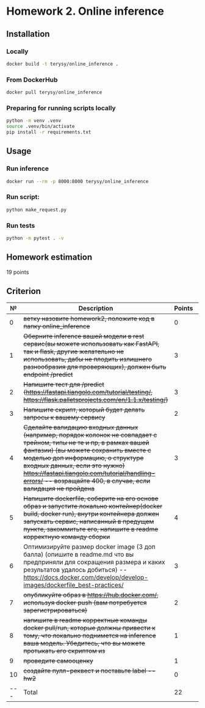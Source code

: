 Homework 2. Online inference
==============================

## Installation

### Locally

```bash
docker build -t terysy/online_inference .
```

### From DockerHub

```bash
docker pull terysy/online_inference
```

### Preparing for running scripts locally

```bash
python -m venv .venv
source .venv/bin/activate
pip install -r requirements.txt
```

## Usage

### Run inference

```bash
docker run --rm -p 8000:8000 terysy/online_inference
```

### Run script:
```bash
python make_request.py
```

### Run tests

```bash
python -m pytest . -v 
```

Homework estimation
----------
19 points

Criterion
------------
№ | Description | Points | Estimation
--- | --- | --- | ---
0 | ~~ветку назовите homework2, положите код в папку online_inference~~ | 0 | 0 |
1 | ~~Оберните inference вашей модели в rest сервис(вы можете использовать как FastAPI, так и flask, другие желательно не использовать, дабы не плодить излишнего разнообразия для проверяющих), должен быть endpoint /predict~~ | 3 | 3 
2 | ~~Напишите тест для /predict (https://fastapi.tiangolo.com/tutorial/testing/, https://flask.palletsprojects.com/en/1.1.x/testing/)~~ | 3 | 3
3 | ~~Напишите скрипт, который будет делать запросы к вашему сервису~~ | 2 | 2
4 | ~~Сделайте валидацию входных данных (например, порядок колонок не совпадает с трейном, типы не те и пр, в рамках вашей фантазии)  (вы можете сохранить вместе с моделью доп информацию, о структуре входных данных, если это нужно) https://fastapi.tiangolo.com/tutorial/handling-errors/ -- возращайте 400, в случае, если валидация не пройдена~~  | 3 | 3
5 | ~~Напишите dockerfile, соберите на его основе образ и запустите локально контейнер(docker build, docker run), внутри контейнера должен запускать сервис, написанный в предущем пункте, закоммитьте его, напишите в readme корректную команду сборки~~ | 4 | 4
6 | Оптимизируйте размер docker image (3 доп балла) (опишите в readme.md что вы предприняли для сокращения размера и каких результатов удалось добиться)  -- https://docs.docker.com/develop/develop-images/dockerfile_best-practices/ | 3 | 0
7 | ~~опубликуйте образ в https://hub.docker.com/, используя docker push (вам потребуется зарегистрироваться)~~ | 2 | 2
8 | ~~напишите в readme корректные команды docker pull/run, которые должны привести к тому, что локально поднимется на inference ваша модель. Убедитесь, что вы можете протыкать его скриптом из~~ | 1 | 1
9 | ~~проведите самооценку~~ | 1 | 1
10 | ~~создайте пулл-реквест и поставьте label --hw2~~ | 0 | 0
--- | Total | 22 | 19